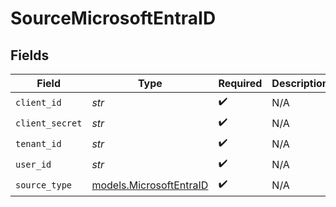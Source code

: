 # SourceMicrosoftEntraID


## Fields

| Field                                                    | Type                                                     | Required                                                 | Description                                              |
| -------------------------------------------------------- | -------------------------------------------------------- | -------------------------------------------------------- | -------------------------------------------------------- |
| `client_id`                                              | *str*                                                    | :heavy_check_mark:                                       | N/A                                                      |
| `client_secret`                                          | *str*                                                    | :heavy_check_mark:                                       | N/A                                                      |
| `tenant_id`                                              | *str*                                                    | :heavy_check_mark:                                       | N/A                                                      |
| `user_id`                                                | *str*                                                    | :heavy_check_mark:                                       | N/A                                                      |
| `source_type`                                            | [models.MicrosoftEntraID](../models/microsoftentraid.md) | :heavy_check_mark:                                       | N/A                                                      |